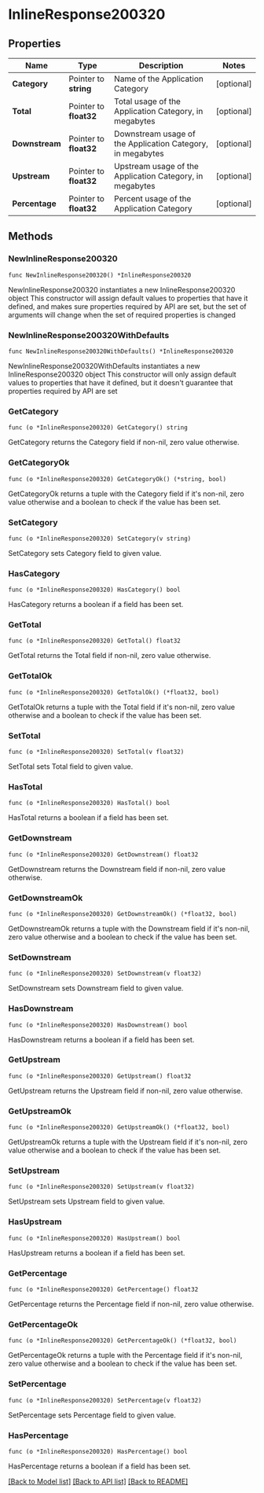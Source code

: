 # InlineResponse200320

## Properties

Name | Type | Description | Notes
------------ | ------------- | ------------- | -------------
**Category** | Pointer to **string** | Name of the Application Category | [optional] 
**Total** | Pointer to **float32** | Total usage of the Application Category, in megabytes | [optional] 
**Downstream** | Pointer to **float32** | Downstream usage of the Application Category, in megabytes | [optional] 
**Upstream** | Pointer to **float32** | Upstream usage of the Application Category, in megabytes | [optional] 
**Percentage** | Pointer to **float32** | Percent usage of the Application Category | [optional] 

## Methods

### NewInlineResponse200320

`func NewInlineResponse200320() *InlineResponse200320`

NewInlineResponse200320 instantiates a new InlineResponse200320 object
This constructor will assign default values to properties that have it defined,
and makes sure properties required by API are set, but the set of arguments
will change when the set of required properties is changed

### NewInlineResponse200320WithDefaults

`func NewInlineResponse200320WithDefaults() *InlineResponse200320`

NewInlineResponse200320WithDefaults instantiates a new InlineResponse200320 object
This constructor will only assign default values to properties that have it defined,
but it doesn't guarantee that properties required by API are set

### GetCategory

`func (o *InlineResponse200320) GetCategory() string`

GetCategory returns the Category field if non-nil, zero value otherwise.

### GetCategoryOk

`func (o *InlineResponse200320) GetCategoryOk() (*string, bool)`

GetCategoryOk returns a tuple with the Category field if it's non-nil, zero value otherwise
and a boolean to check if the value has been set.

### SetCategory

`func (o *InlineResponse200320) SetCategory(v string)`

SetCategory sets Category field to given value.

### HasCategory

`func (o *InlineResponse200320) HasCategory() bool`

HasCategory returns a boolean if a field has been set.

### GetTotal

`func (o *InlineResponse200320) GetTotal() float32`

GetTotal returns the Total field if non-nil, zero value otherwise.

### GetTotalOk

`func (o *InlineResponse200320) GetTotalOk() (*float32, bool)`

GetTotalOk returns a tuple with the Total field if it's non-nil, zero value otherwise
and a boolean to check if the value has been set.

### SetTotal

`func (o *InlineResponse200320) SetTotal(v float32)`

SetTotal sets Total field to given value.

### HasTotal

`func (o *InlineResponse200320) HasTotal() bool`

HasTotal returns a boolean if a field has been set.

### GetDownstream

`func (o *InlineResponse200320) GetDownstream() float32`

GetDownstream returns the Downstream field if non-nil, zero value otherwise.

### GetDownstreamOk

`func (o *InlineResponse200320) GetDownstreamOk() (*float32, bool)`

GetDownstreamOk returns a tuple with the Downstream field if it's non-nil, zero value otherwise
and a boolean to check if the value has been set.

### SetDownstream

`func (o *InlineResponse200320) SetDownstream(v float32)`

SetDownstream sets Downstream field to given value.

### HasDownstream

`func (o *InlineResponse200320) HasDownstream() bool`

HasDownstream returns a boolean if a field has been set.

### GetUpstream

`func (o *InlineResponse200320) GetUpstream() float32`

GetUpstream returns the Upstream field if non-nil, zero value otherwise.

### GetUpstreamOk

`func (o *InlineResponse200320) GetUpstreamOk() (*float32, bool)`

GetUpstreamOk returns a tuple with the Upstream field if it's non-nil, zero value otherwise
and a boolean to check if the value has been set.

### SetUpstream

`func (o *InlineResponse200320) SetUpstream(v float32)`

SetUpstream sets Upstream field to given value.

### HasUpstream

`func (o *InlineResponse200320) HasUpstream() bool`

HasUpstream returns a boolean if a field has been set.

### GetPercentage

`func (o *InlineResponse200320) GetPercentage() float32`

GetPercentage returns the Percentage field if non-nil, zero value otherwise.

### GetPercentageOk

`func (o *InlineResponse200320) GetPercentageOk() (*float32, bool)`

GetPercentageOk returns a tuple with the Percentage field if it's non-nil, zero value otherwise
and a boolean to check if the value has been set.

### SetPercentage

`func (o *InlineResponse200320) SetPercentage(v float32)`

SetPercentage sets Percentage field to given value.

### HasPercentage

`func (o *InlineResponse200320) HasPercentage() bool`

HasPercentage returns a boolean if a field has been set.


[[Back to Model list]](../README.md#documentation-for-models) [[Back to API list]](../README.md#documentation-for-api-endpoints) [[Back to README]](../README.md)



